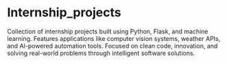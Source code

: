 # Internship_projects
Collection of internship projects built using Python, Flask, and machine learning. Features applications like computer vision systems, weather APIs, and AI-powered automation tools. Focused on clean code, innovation, and solving real-world problems through intelligent software solutions.
